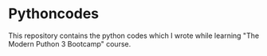 # Pythoncodes
This repository contains the python codes which I wrote while learning "The Modern Puthon 3 Bootcamp" course.
